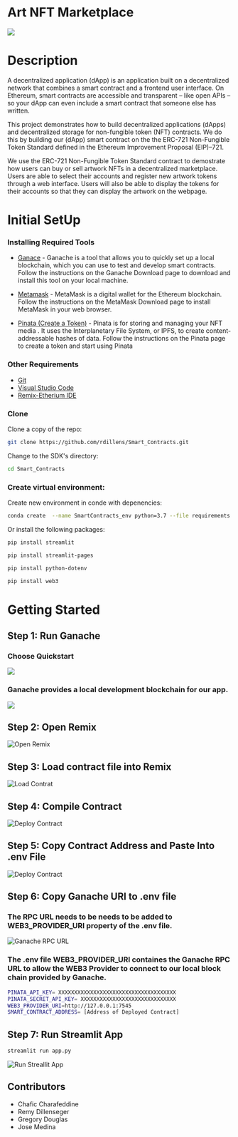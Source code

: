 # Art NFT Marketplace
![](https://i.guim.co.uk/img/media/8ff0a1b159384d1c849f1b74a17d63f5b4e2a716/0_539_4000_2400/master/4000.jpg?width=620&quality=85&auto=format&fit=max&s=e338f8a728f6975789d6ea84c3a96dd9)

# Description
A decentralized application (dApp) is an application built on a decentralized network that combines a smart contract and a frontend user interface. On Ethereum, smart contracts are accessible and transparent – like open APIs – so your dApp can even include a smart contract that someone else has written.

This project demonstrates how to build decentralized applications (dApps) and decentralized storage for non-fungible token (NFT) contracts.  We do this by building our (dApp) smart contract on the the ERC-721 Non-Fungible Token Standard defined in the Ethereum Improvement Proposal (EIP)–721.

We use the ERC-721 Non-Fungible Token Standard contract to demostrate how users can buy or sell artwork NFTs in a decentralized marketplace. Users are able to select their accounts and register new artwork tokens through a web interface. Users will also be able to display the tokens for their accounts so that they can display the artwork on the webpage.



# Initial SetUp

### Installing Required Tools



- [Ganace](https://www.trufflesuite.com/ganache/) - Ganache is a tool that allows you to quickly set up a local blockchain, which you can use to test and develop smart contracts.  Follow the instructions on the Ganache Download page to download and install this tool on your local machine.

- [Metamask](https://metamask.io/) - MetaMask is a digital wallet for the Ethereum blockchain. Follow the instructions on the MetaMask Download page to install MetaMask in your web browser.

- [Pinata (Create a Token)](https://www.pinata.cloud/) - Pinata is for storing and managing your NFT media . It uses the Interplanetary File System, or IPFS, to create content-addressable hashes of data. Follow the instructions on the Pinata page to create a token and start using Pinata


### Other Requirements

- [Git](https://git-scm.com/downloads) 
- [Visual Studio Code](https://code.visualstudio.com/)
- [Remix-Etherium IDE](https://remix.ethereum.org/) 


### Clone

Clone a copy of the repo:

```bash
git clone https://github.com/rdillens/Smart_Contracts.git
```

Change to the SDK's directory:

```bash
cd Smart_Contracts
```

### Create virtual environment: 

Create new environment in conde with depenencies:

```bash
conda create  --name SmartContracts_env python=3.7 --file requirements.txt
```

Or install the following packages:
```bash
pip install streamlit
```
```bash
pip install streamlit-pages
```
```bash
pip install python-dotenv
```
```bash
pip install web3
```
# Getting Started

## Step 1: Run Ganache

 ### Choose Quickstart

![](resources/images/ganache-quickstart.PNG)



 ### Ganache provides a local development blockchain for our app.
![](resources/images/ganache-open.PNG)



## Step 2: Open Remix
![Open Remix](resources/images/Remix-Open.PNG)



## Step 3: Load contract file into Remix
![Load Contrat](resources/images/loading-contract-to-remix.PNG)



## Step 4: Compile Contract 
![Deploy Contract](resources/images/compile-contract.PNG)



## Step 5: Copy Contract Address and Paste Into .env File
![Deploy Contract](resources/images/copy-smartcontract-address.PNG)

## Step 6: Copy Ganache URI to .env file

### The RPC URL needs to be needs to be added to WEB3_PROVIDER_URI property of the .env file. 

![Ganache RPC URL](resources/images/ganache-open_rpc-server-highlighted.PNG)

 ### The .env file WEB3_PROVIDER_URI containes the Ganache RPC URL to allow the  WEB3 Provider to connect to our local block chain provided by Ganache.


```bash
PINATA_API_KEY= XXXXXXXXXXXXXXXXXXXXXXXXXXXXXXXXXXXXX
PINATA_SECRET_API_KEY= XXXXXXXXXXXXXXXXXXXXXXXXXXXXXX
WEB3_PROVIDER_URI=http://127.0.0.1:7545
SMART_CONTRACT_ADDRESS= [Address of Deployed Contract]
```

## Step 7:  Run Streamlit App

```bash
streamlit run app.py
```

![Run Streallit App](resources/images/screenshot-app.png)


## Contributors
- Chafic Charafeddine
- Remy Dillenseger
- Gregory Douglas
- Jose Medina
